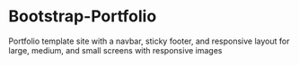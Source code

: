# Bootstrap-Portfolio

Portfolio template site with a navbar, sticky footer, and responsive layout for large, medium, and small screens with responsive images
